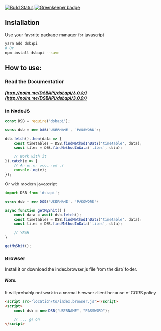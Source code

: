 [![Build Status](https://travis-ci.org/TheNoim/DSBAPI.svg?branch=master)](https://travis-ci.org/TheNoim/DSBAPI) [![Greenkeeper badge](https://badges.greenkeeper.io/TheNoim/DSBAPI.svg)](https://greenkeeper.io/)

## Installation

Use your favorite package manager for javascript

```bash
yarn add dsbapi
# Or
npm install dsbapi --save
```

## How to use:

### Read the Documentation

##### [http://noim.me/DSBAPI/dsbapi/3.0.0/](http://noim.me/DSBAPI/dsbapi/3.0.0/)

### In NodeJS

```javascript
const DSB = require('dsbapi');

const dsb = new DSB('USERNAME', 'PASSWORD');

dsb.fetch().then(data => {
    const timetables = DSB.findMethodInData('timetable', data);
    const tiles = DSB.findMethodInData('tiles', data);

    // Work with it
}).catch(e => {
    // An error occurred :(
    console.log(e);
});
```

Or with modern javascript

```javascript
import DSB from 'dsbapi';

const dsb = new DSB('USERNAME', 'PASSWORD')

async function getMyShit() {
    const data = await dsb.fetch();
    const timetables = DSB.findMethodInData('timetable', data);
    const tiles = DSB.findMethodInData('tiles', data);

    // YEAH
}

getMyShit();

```

### Browser

Install it or download the index.browser.js file from the dist/ folder.

##### Note:
It will probably not work in a normal browser client because of CORS policy

```html
<script src="location/to/index.browser.js"></script>
<script>
    const dsb = new DSB("USERNAME", "PASSWORD");

    // ... go on
</script>
```
